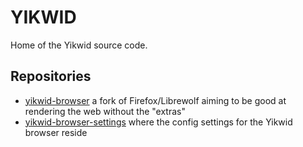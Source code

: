 # YIKWID

Home of the Yikwid source code.

## Repositories

* [yikwid-browser](https://github.com/yikwid/yikwid-browser) a fork of Firefox/Librewolf aiming to be good at rendering the web without the "extras"
* [yikwid-browser-settings](https://github.com/yikwid/yikwid-browser-settings) where the config settings for the Yikwid browser reside

